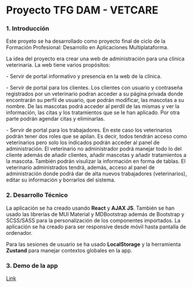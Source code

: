# Proyecto TFG DAM - VETCARE

### 1. Introducción
Este proyeto se ha desarrollado como proyecto final de ciclo de la Formación Profesional: Desarrollo en Aplicaciones Multiplataforma. 

La idea del proyecto era crear una web de administración para una clínica veterinaria. La web tiene varios propósitos: 

  \- Servir de portal informativo y presencia en la web de la clínica. 
  
  \- Servir de portal para los clientes. Los clientes con usuario y contraseña registrados por un veterinario podran acceder a su página privada donde encontrarán su perfil de usuario, que podrán modificar, las mascotas a su nombre. De las mascotas podrá acceder al perdil de las mismas y ver la información, las citas y los tratamientos que se le han aplicado. Por otra parte podrán agendar citas y eliminarlas. 
  
  \- Servir de portal para los trabajadores. En este caso los veterinarios podrán tener dos roles que se apilan. Es decir, todos tendrán acceso como veterinarios pero solo los indicados podrán acceder al panel de administración. El veterinario no administrador podrá manejar todo lo del cliente además de añadir clientes, añadir mascotas y añadir tratamientos a la mascota. También podrán visulizar la información en forma de tablas. El veterinario administrados tendrá, además, acceso al panel de administración donde podrá dar de alta nuevos trabajadores (veterinarios), editar su información y borrarlos del sistema. 

### 2. Desarrollo Técnico

La aplicación se ha creado usando **React** y **AJAX JS**. También se han usado las librerías de MUI Material y MDBootstrap además de Bootstrap y SCSS/SASS para la personalización de los componentes importados. La aplicación se ha creado para ser responsive desde móvil hasta pantalla de ordenador. 

Para las sesiones de usuario se ha usado **LocalStorage** y la herramienta **Zustand** para manejar contextos globales en la app. 

### 3. Demo de la app

[Link](https://vetcare-prod.netlify.app/ "Link a la app")
